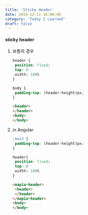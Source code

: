 ```yaml
---
title: 'Sticky Header'
date: 2019-12-11 16:00:00
category: 'Today I Learned'
draft: false
---
```




#### sticky header

1. 보통의 경우

   ```scss
   header {
   	position: fixed;
   	top: 0
   	width: 100%
   }
   
   body {
   	padding-top: (header-height)px;
   }
   ```

   ```html
   <header>
   </header>
   <body>
   </body>
   ```

2. in Angular

   ```scss
   :host {
   	padding-top: (header-height)px;
   }
   
   header{
   	position: fixed;
   	top: 0
   	width: 100%
   }
   ```

   ```html
   <mapia-header>
   	<header>
   	</header>
   </mapia-header>
   <body>
   </body>
   ```
